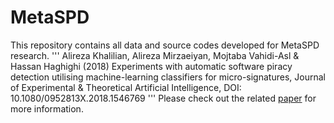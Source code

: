 # MetaSPD
This repository contains all data and source codes developed for MetaSPD research.
'''
 Alireza Khalilian, Alireza Mirzaeiyan, Mojtaba Vahidi-Asl & Hassan Haghighi (2018) Experiments with automatic software piracy detection utilising machine-learning classifiers for micro-signatures, Journal of Experimental & Theoretical Artificial Intelligence, DOI: 10.1080/0952813X.2018.1546769 
'''
Please check out the related [paper](https://www.tandfonline.com/doi/abs/10.1080/0952813X.2018.1546769?journalCode=teta20) for more information.
